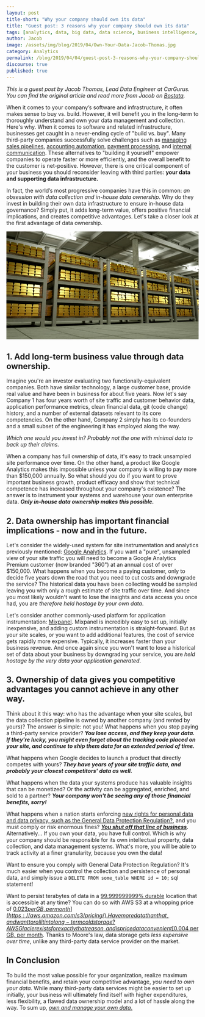 ```yaml
---
layout: post
title-short: "Why your company should own its data"
title: "Guest post: 3 reasons why your company should own its data"
tags: [analytics, data, big data, data science, business intelligence, data for business, data ownership]
author: Jacob
image: /assets/img/blog/2019/04/Own-Your-Data-Jacob-Thomas.jpg
category: Analytics
permalink: /blog/2019/04/04/guest-post-3-reasons-why-your-company-should-own-its-data/
discourse: true
published: true
---
```



*This is a guest post by Jacob Thomas, Lead Data Engineer at CarGurus. You can find the original article and read more from Jacob on [Bostata][own your data].*

When it comes to your company’s software and infrastructure, it often makes sense to buy vs. build. However, it will benefit you in the long-term to thoroughly understand and own your data management and collection. Here's why.
When it comes to software and related infrastructure, businesses get caught in a never-ending cycle of "build vs. buy". Many third-party companies successfully solve challenges such as [managing sales pipelines](https://www.salesforce.com/), [accounting automation](http://www.netsuite.com/), [payment processing](https://stripe.com/), and [internal communication](https://slack.com/). These alternatives to "building it yourself" empower companies to operate faster or more efficiently, and the overall benefit to the customer is net-positive.
However, there is one critical component of your business you should reconsider leaving with third parties: **your data and supporting data infrastructure.**

In fact, the world’s most progressive companies have this in common: *an obsession with data collection and in-house data ownership*. Why do they invest in building their own data infrastructure to ensure in-house data governance? Simply put, it adds long-term value, offers positive financial implications, and creates competitive advantages.
Let's take a closer look at the first advantage of data ownership.

![Your data is valuable image](/assets/img/blog/2019/04/Own-Your-Data-Jacob-Thomas.jpg)

## 1. Add long-term business value through data ownership.

Imagine you're an investor evaluating two functionally-equivalent companies. Both have similar technology, a large customer base, provide real value and have been in business for about five years. Now let's say Company 1 has four years worth of site traffic and customer behavior data, application performance metrics, clean financial data, git (code change) history, and a number of external datasets relevant to its core competencies. On the other hand, Company 2 simply has its co-founders and a small subset of the engineering it has employed along the way.

*Which one would you invest in?*
*Probably not the one with minimal data to back up their claims.*

When a company has full ownership of data, it's easy to track unsampled site performance over time. On the other hand, a product like Google Analytics makes this impossible unless your company is willing to pay more than $150,000 annually.
So what should you do if you want to prove important business growth, product efficacy and show that technical competence has increased throughout your company's existence? The answer is to instrument your systems and warehouse your own enterprise data.
***Only in-house data ownership makes this possible.***

## 2. Data ownership has important financial implications -  now and in the future.

Let's consider the widely-used system for site instrumentation and analytics previously mentioned: [Google Analytics](https://analytics.google.com/). If you want a "pure", unsampled view of your site traffic you will need to become a Google Analytics Premium customer (now branded "360") at an annual cost of over $150,000.
What happens when you become a paying customer, only to decide five years down the road that you need to cut costs and downgrade the service? The historical data you have been collecting would be sampled leaving you with only a rough estimate of site traffic over time. And since you most likely wouldn't want to lose the insights and data access you once had, you are *therefore held hostage by your own data*.

Let's consider another commonly-used platform for application instrumentation: [Mixpanel](https://mixpanel.com/). Mixpanel is incredibly easy to set up, initially inexpensive, and adding custom instrumentation is straight-forward. But as your site scales, or you want to add additional features, the cost of service gets rapidly more expensive. Typically, it increases faster than your business revenue. And once again since you won't want to lose a historical set of data about your business by downgrading your service, you are *held hostage by the very data your application generated*.

## 3. Ownership of data gives you competitive advantages you cannot achieve in any other way.

Think about it this way: who has the advantage when your site scales, but the data collection pipeline is owned by another company (and rented by yours)? The answer is simple: not you!
What happens when you stop paying a third-party service provider?
***You lose access, and they keep your data. If they're lucky, you might even forget about the tracking code placed on your site, and continue to ship them data for an extended period of time.***

What happens when Google decides to launch a product that directly competes with yours?
***They have years of your site traffic data, and probably your closest competitors' data as well.***

What happens when the data your systems produce has valuable insights that can be monetized? Or the activity can be aggregated, enriched, and sold to a partner?
***Your company won't be seeing any of those financial benefits, sorry!***

What happens when a nation starts enforcing [new rights for personal data and data privacy, such as the General Data Protection Regulation?](https://www.wired.co.uk/article/what-is-gdpr-uk-eu-legislation-compliance-summary-fines-2018), and you must comply or risk enormous fines?
***[You shut off that line of business](https://adexchanger.com/mobile/verve-closes-european-business-thanks-to-gdpr/).***
Alternatively...
If you own your data, you have full control. Which is why your company should be responsible for its own intellectual property, data collection, and data management systems. What's more, you will be able to track activity at a finer granularity, because you own the data!

Want to ensure you comply with General Data Protection Regulation? It's much easier when you control the collection and persistence of personal data, and simply issue a `DELETE FROM some_table WHERE id = 10;` sql statement!

Want to persist terabytes of data in a [99.999999999% durable](https://aws.amazon.com/s3/faqs/) location that is accessible at any time? You can do so with AWS S3 at a whopping price of [$0.023 per GB, per month](https://aws.amazon.com/s3/pricing/). Have more data than that, and want to roll it into long-term cold storage? AWS Glacier exists for exactly that reason, and is priced at a convenient [$0.004 per GB, per month](https://aws.amazon.com/glacier/pricing/). Thanks to Moore's law, data storage gets *less expensive over time*, unlike any third-party data service provider on the market.

## In Conclusion

To build the most value possible for your organization, realize maximum financial benefits, and retain your competitive advantage, *you need to own your data*. While many third-party data services might be easier to set up initially, your business will ultimately find itself with higher expenditures, less flexibility, a flawed data ownership model and a lot of hassle along the way. To sum up, [*own and manage your own data*.](https://bostata.com/post/why_your_company_should_own_its_own_data/)




[own your data]: https://bostata.com/post/why_your_company_should_own_its_own_data/
